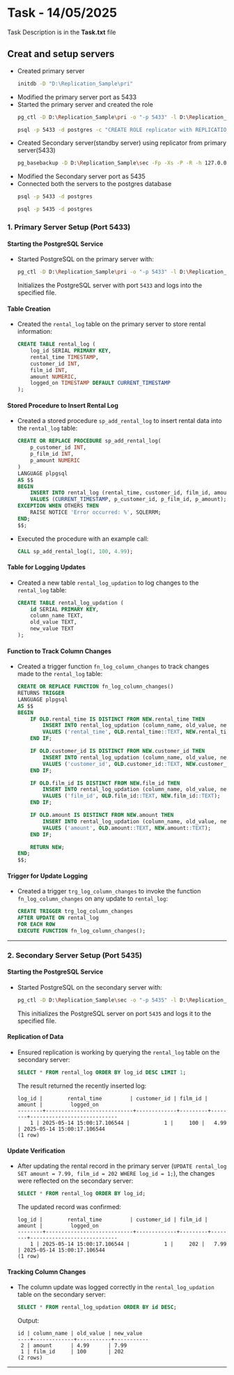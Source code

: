
# Task - 14/05/2025
Task Description is in the **Task.txt** file

## Creat and setup servers

- Created primary server
  ```bash
  initdb -D "D:\Replication_Sample\pri"
  ```
- Modified the primary server port as 5433
- Started the primary server and created the role
  ```bash
  pg_ctl -D D:\Replication_Sample\pri -o "-p 5433" -l D:\Replication_Sample\pri\logfile start

  psql -p 5433 -d postgres -c "CREATE ROLE replicator with REPLICATION LOGIN PASSWORD 'repl_pass';"
  ```
- Created Secondary server(standby server) using replicator from primary server(5433)
  ```bash
  pg_basebackup -D D:\Replication_Sample\sec -Fp -Xs -P -R -h 127.0.0.1 -U replicator -p 5433
  ```
- Modified the Secondary server port as 5435
- Connected both the servers to the postgres database
  ```bash
  psql -p 5433 -d postgres 

  psql -p 5435 -d postgres 
  ```

### 1. Primary Server Setup (Port 5433)

#### Starting the PostgreSQL Service
- Started PostgreSQL on the primary server with:
  ```bash
  pg_ctl -D D:\Replication_Sample\pri -o "-p 5433" -l D:\Replication_Sample\pri\logfile start
  ```
  Initializes the PostgreSQL server with port `5433` and logs into the specified file.

#### Table Creation
- Created the `rental_log` table on the primary server to store rental information:
  ```sql
  CREATE TABLE rental_log (
      log_id SERIAL PRIMARY KEY,
      rental_time TIMESTAMP,
      customer_id INT,
      film_id INT,
      amount NUMERIC,
      logged_on TIMESTAMP DEFAULT CURRENT_TIMESTAMP
  );
  ```

#### Stored Procedure to Insert Rental Log
- Created a stored procedure `sp_add_rental_log` to insert rental data into the `rental_log` table:
  ```sql
  CREATE OR REPLACE PROCEDURE sp_add_rental_log(
      p_customer_id INT,
      p_film_id INT,
      p_amount NUMERIC
  )
  LANGUAGE plpgsql
  AS $$
  BEGIN
      INSERT INTO rental_log (rental_time, customer_id, film_id, amount)
      VALUES (CURRENT_TIMESTAMP, p_customer_id, p_film_id, p_amount);
  EXCEPTION WHEN OTHERS THEN
      RAISE NOTICE 'Error occurred: %', SQLERRM;
  END;
  $$;
  ```
- Executed the procedure with an example call:
  ```sql
  CALL sp_add_rental_log(1, 100, 4.99);
  ```

#### Table for Logging Updates
- Created a new table `rental_log_updation` to log changes to the `rental_log` table:
  ```sql
  CREATE TABLE rental_log_updation (
      id SERIAL PRIMARY KEY,
      column_name TEXT,
      old_value TEXT,
      new_value TEXT
  );
  ```

#### Function to Track Column Changes
- Created a trigger function `fn_log_column_changes` to track changes made to the `rental_log` table:
  ```sql
  CREATE OR REPLACE FUNCTION fn_log_column_changes()
  RETURNS TRIGGER
  LANGUAGE plpgsql
  AS $$
  BEGIN
      IF OLD.rental_time IS DISTINCT FROM NEW.rental_time THEN
          INSERT INTO rental_log_updation (column_name, old_value, new_value)
          VALUES ('rental_time', OLD.rental_time::TEXT, NEW.rental_time::TEXT);
      END IF;
  
      IF OLD.customer_id IS DISTINCT FROM NEW.customer_id THEN
          INSERT INTO rental_log_updation (column_name, old_value, new_value)
          VALUES ('customer_id', OLD.customer_id::TEXT, NEW.customer_id::TEXT);
      END IF;
  
      IF OLD.film_id IS DISTINCT FROM NEW.film_id THEN
          INSERT INTO rental_log_updation (column_name, old_value, new_value)
          VALUES ('film_id', OLD.film_id::TEXT, NEW.film_id::TEXT);
      END IF;
  
      IF OLD.amount IS DISTINCT FROM NEW.amount THEN
          INSERT INTO rental_log_updation (column_name, old_value, new_value)
          VALUES ('amount', OLD.amount::TEXT, NEW.amount::TEXT);
      END IF;
  
      RETURN NEW;
  END;
  $$;
  ```

#### Trigger for Update Logging
- Created a trigger `trg_log_column_changes` to invoke the function `fn_log_column_changes` on any update to `rental_log`:
  ```sql
  CREATE TRIGGER trg_log_column_changes
  AFTER UPDATE ON rental_log
  FOR EACH ROW
  EXECUTE FUNCTION fn_log_column_changes();
  ```

---

### 2. Secondary Server Setup (Port 5435)

#### Starting the PostgreSQL Service
- Started PostgreSQL on the secondary server with:
  ```bash
  pg_ctl -D D:\Replication_Sample\sec -o "-p 5435" -l D:\Replication_Sample\sec\logfile start
  ```
  This initializes the PostgreSQL server on port `5435` and logs it to the specified file.

#### Replication of Data
- Ensured replication is working by querying the `rental_log` table on the secondary server:
  ```sql
  SELECT * FROM rental_log ORDER BY log_id DESC LIMIT 1;
  ```
  The result returned the recently inserted log:
  ```plaintext
  log_id |        rental_time         | customer_id | film_id | amount |         logged_on
  --------+----------------------------+-------------+---------+--------+----------------------------
      1 | 2025-05-14 15:00:17.106544 |           1 |     100 |   4.99 | 2025-05-14 15:00:17.106544
  (1 row)
  ```

#### Update Verification
- After updating the rental record in the primary server (`UPDATE rental_log SET amount = 7.99, film_id = 202 WHERE log_id = 1;`), the changes were reflected on the secondary server:
  ```sql
  SELECT * FROM rental_log ORDER BY log_id;
  ```
  The updated record was confirmed:
  ```plaintext
  log_id |        rental_time         | customer_id | film_id | amount |         logged_on
  --------+----------------------------+-------------+---------+--------+----------------------------
      1 | 2025-05-14 15:00:17.106544 |           1 |     202 |   7.99 | 2025-05-14 15:00:17.106544
  (1 row)
  ```

#### Tracking Column Changes
- The column update was logged correctly in the `rental_log_updation` table on the secondary server:
  ```sql
  SELECT * FROM rental_log_updation ORDER BY id DESC;
  ```
  Output:
  ```plaintext
  id | column_name | old_value | new_value
  ----+-------------+-----------+-----------
   2 | amount      | 4.99      | 7.99
   1 | film_id     | 100       | 202
  (2 rows)
  ```

---